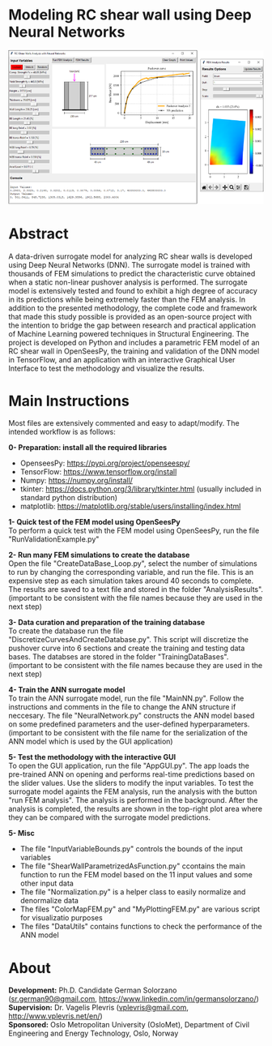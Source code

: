 
# Modeling RC shear wall using Deep Neural Networks

![alt text](https://github.com/germansr/RC.ShearWall.DNN.SurrogateModel/blob/main/Images/ImageWall.png) 

# Abstract
A data-driven surrogate model for analyzing RC shear walls is developed using Deep Neural Networks (DNN). The surrogate model is trained with thousands of FEM simulations to predict the characteristic curve obtained when a static non-linear pushover analysis is performed. The surrogate model is extensively tested and found to exhibit a high degree of accuracy in its predictions while being extremely faster than the FEM analysis. In addition to the presented methodology, the complete code and framework that made this study possible is provided as an open-source project with the intention to bridge the gap between research and practical application of Machine Learning powered techniques in Structural Engineering. The project is developed on Python and includes a parametric FEM model of an RC shear wall in OpenSeesPy, the training and validation of the DNN model in TensorFlow, and an application with an interactive Graphical User Interface to test the methodology and visualize the results. 

# Main Instructions 
Most files are extensively commented and easy to adapt/modify. The intended workflow is as follows:

**0- Preparation: install all the required libraries**
- OpenseesPy: https://pypi.org/project/openseespy/
- TensorFlow: https://www.tensorflow.org/install
- Numpy: https://numpy.org/install/
- tkinter: https://docs.python.org/3/library/tkinter.html  (usually included in standard python distribution)
- matplotlib:  https://matplotlib.org/stable/users/installing/index.html

**1- Quick test of the FEM model using OpenSeesPy**\
To perform a quick test with the FEM model using OpenSeesPy, run the file "RunValidationExample.py"

**2- Run many FEM simulations to create the database**\
Open the file "CreateDataBase_Loop.py", select the number of simulations to run by changing the corresponding variable, and run the file. This is an expensive step as each simulation takes around 40 seconds to complete. The results are saved to a text file and stored in the folder "AnalysisResults". (important to be consistent with the file names because they are used in the next step)

**3- Data curation and preparation of the training database**\
To create the database run the file "DiscretizeCurvesAndCreateDatabase.py". This script will discretize the pushover curve into 6 sections and create the training and testing data bases. The databses are stored in the folder "TrainingDataBases". (important to be consistent with the file names because they are used in the next step)

**4- Train the ANN surrogate model**\
To train the ANN surrogate model, run the file "MainNN.py". Follow the instructions and comments in the file to change the ANN structure if neccesary. The file "NeuralNetwork.py" constructs the ANN model based on some predefined parameters and the user-defined hyperparameters. (important to be consistent with the file name for the serialization of the ANN model which is used by the GUI application)

**5- Test the methodology with the interactive GUI**\
To open the GUI application, run the file "AppGUI.py". The app loads the pre-trained ANN on opening and performs real-time predictions based on the slider values. Use the sliders to modify the input variables. To test the surrogate model againts the FEM analysis, run the analysis with the button "run FEM analysis". The analysis is performed in the background. After the analysis is completed, the results are shown in the top-right plot area where they can be compared with the surrogate model predictions. 

**5- Misc**
- The file "InputVariableBounds.py" controls the bounds of the input variables
- The file "ShearWallParametrizedAsFunction.py" ccontains the main function to run the FEM model based on the 11 input values and some other input data
- The file "Normalization.py" is a helper class to easily normalize and denormalize data
- The files "ColorMapFEM.py" and "MyPlottingFEM.py" are various script for visualizatio purposes
- The files "DataUtils" contains functions to check the performance of the ANN model

# About
**Development:** Ph.D. Candidate German Solorzano (sr.german90@gmail.com, https://www.linkedin.com/in/germansolorzano/)\
**Supervision:** Dr. Vagelis Plevris (vplevris@gmail.com, http://www.vplevris.net/en/)\
**Sponsored:**  Oslo Metropolitan University (OsloMet), Department of Civil Engineering and Energy Technology, Oslo, Norway
